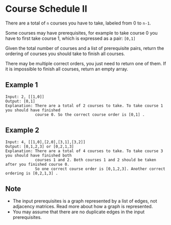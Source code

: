 # Course Schedule II

There are a total of `n` courses you have to take, labeled from 0 to `n-1`.

Some courses may have prerequisites, for example to take course 0 you have to
first take course 1, which is expressed as a pair: `[0,1]`

Given the total number of courses and a list of prerequisite pairs, return the
ordering of courses you should take to finish all courses.

There may be multiple correct orders, you just need to return one of them. If it
is impossible to finish all courses, return an empty array.

## Example 1

```
Input: 2, [[1,0]] 
Output: [0,1]
Explanation: There are a total of 2 courses to take. To take course 1 you should have finished   
             course 0. So the correct course order is [0,1] .
```

## Example 2

```
Input: 4, [[1,0],[2,0],[3,1],[3,2]]
Output: [0,1,2,3] or [0,2,1,3]
Explanation: There are a total of 4 courses to take. To take course 3 you should have finished both     
             courses 1 and 2. Both courses 1 and 2 should be taken after you finished course 0. 
             So one correct course order is [0,1,2,3]. Another correct ordering is [0,2,1,3] .
```

## Note

- The input prerequisites is a graph represented by a list of edges, not
  adjacency matrices. Read more about how a graph is represented.
- You may assume that there are no duplicate edges in the input prerequisites.
